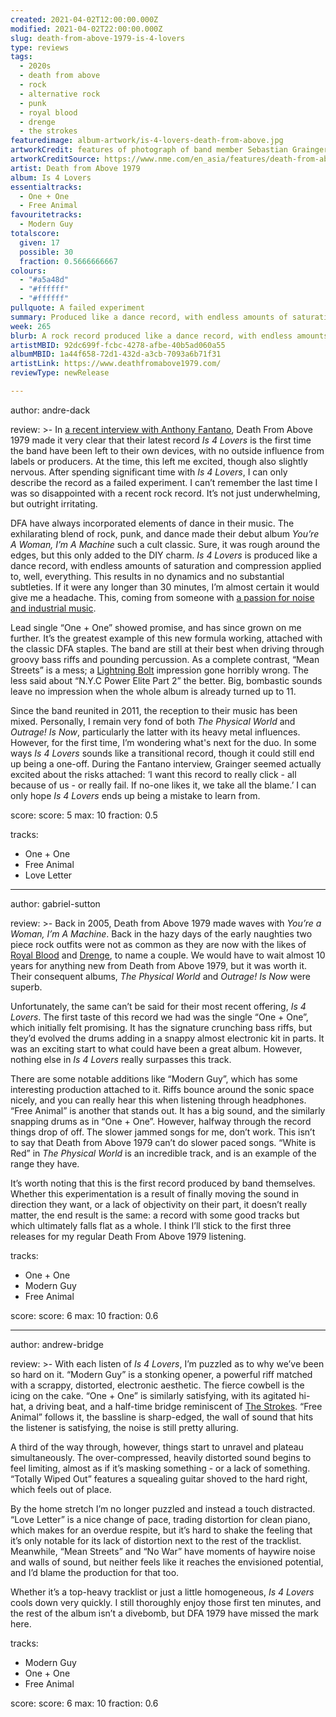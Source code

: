 ```yaml
---
created: 2021-04-02T12:00:00.000Z
modified: 2021-04-02T22:00:00.000Z
slug: death-from-above-1979-is-4-lovers
type: reviews
tags:
  - 2020s
  - death from above
  - rock
  - alternative rock
  - punk
  - royal blood
  - drenge
  - the strokes
featuredimage: album-artwork/is-4-lovers-death-from-above.jpg
artworkCredit: features of photograph of band member Sebastian Grainger’s great uncle and aunt. The former passed away in 2011, and the latter while the album was being recorded. When Grainger went to Chicago to get their affairs in order he came across their old love letters and photos, one of which he thought was ideal for the cover. ‘To me, it’s a perfect metaphor for real love, which is complicated and askew.’
artworkCreditSource: https://www.nme.com/en_asia/features/death-from-above-1979-is-4-lovers-the-beatles-2906591
artist: Death from Above 1979
album: Is 4 Lovers
essentialtracks:
  - One + One
  - Free Animal
favouritetracks:
  - Modern Guy
totalscore:
  given: 17
  possible: 30
  fraction: 0.5666666667
colours:
  - "#a5a48d"
  - "#ffffff"
  - "#ffffff"
pullquote: A failed experiment
summary: Produced like a dance record, with endless amounts of saturation and compression applied to, well, everything. This results in no dynamics and no substantial subtleties. If it were any longer than 30 minutes, I’m almost certain it would give me a headache.
week: 265
blurb: A rock record produced like a dance record, with endless amounts of saturation and compression applied to, well, everything. This is a failed experiment.
artistMBID: 92dc699f-fcbc-4278-afbe-40b5ad060a55
albumMBID: 1a44f658-72d1-432d-a3cb-7093a6b71f31
artistLink: https://www.deathfromabove1979.com/
reviewType: newRelease

---
```


author: andre-dack

review: >-
  In [a recent interview with Anthony Fantano](https://www.youtube.com/watch?v=obJot9a3EHI), Death From Above 1979 made it very clear that their latest record _Is 4 Lovers_ is the first time the band have been left to their own devices, with no outside influence from labels or producers. At the time, this left me excited, though also slightly nervous. After spending significant time with _Is 4 Lovers_, I can only describe the record as a failed experiment. I can’t remember the last time I was so disappointed with a recent rock record. It’s not just underwhelming, but outright irritating.

  DFA have always incorporated elements of dance in their music. The exhilarating blend of rock, punk, and dance made their debut album _You’re A Woman, I’m A Machine_ such a cult classic. Sure, it was rough around the edges, but this only added to the DIY charm. _Is 4 Lovers_ is produced like a dance record, with endless amounts of saturation and compression applied to, well, everything. This results in no dynamics and no substantial subtleties. If it were any longer than 30 minutes, I’m almost certain it would give me a headache. This, coming from someone with [a passion for noise and industrial music](/articles/ranking-nine-inch-nails-studio-albums/).

  Lead single “One + One” showed promise, and has since grown on me further. It’s the greatest example of this new formula working, attached with the classic DFA staples. The band are still at their best when driving through groovy bass riffs and pounding percussion. As a complete contrast, “Mean Streets” is a mess; a [Lightning Bolt](/reviews/lightning-bolt-sonic-citadel) impression gone horribly wrong. The less said about “N.Y.C Power Elite Part 2” the better. Big, bombastic sounds leave no impression when the whole album is already turned up to 11.

  Since the band reunited in 2011, the reception to their music has been mixed. Personally, I remain very fond of both _The Physical World_ and _Outrage! Is Now_, particularly the latter with its heavy metal influences. However, for the first time, I’m wondering what's next for the duo. In some ways _Is 4 Lovers_ sounds like a transitional record, though it could still end up being a one-off. During the Fantano interview, Grainger seemed actually excited about the risks attached: ‘I want this record to really click - all because of us - or really fail. If no-one likes it, we take all the blame.’ I can only hope _Is 4 Lovers_ ends up being a mistake to learn from.

score:
  score: 5
  max: 10
  fraction: 0.5

tracks:
  - One + One
  - Free Animal
  - Love Letter

---

author: gabriel-sutton

review: >-
  Back in 2005, Death from Above 1979 made waves with _You’re a Woman, I’m A Machine_. Back in the hazy days of the early naughties two piece rock outfits were not as common as they are now with the likes of [Royal Blood](/reviews/royal-blood-how-did-we-get-so-dark/) and [Drenge](/reviews/drenge-strange-creatures/), to name a couple. We would have to wait almost 10 years for anything new from Death from Above 1979, but it was worth it. Their consequent albums, _The Physical World_ and _Outrage! Is Now_ were superb.

  Unfortunately, the same can’t be said for their most recent offering, _Is 4 Lovers_. The first taste of this record we had was the single “One + One”, which initially felt promising. It has the signature crunching bass riffs, but they’d evolved the drums adding in a snappy almost electronic kit in parts. It was an exciting start to what could have been a great album. However, nothing else in _Is 4 Lovers_ really surpasses this track.

  There are some notable additions like “Modern Guy”, which has some interesting production attached to it. Riffs bounce around the sonic space nicely, and you can really hear this when listening through headphones. “Free Animal” is another that stands out. It has a big sound, and the similarly snapping drums as in “One + One”. However, halfway through the record things drop of off. The slower jammed songs for me, don’t work. This isn’t to say that Death from Above 1979 can’t do slower paced songs. “White is Red” in _The Physical World_ is an incredible track, and is an example of the range they have.

  It’s worth noting that this is the first record produced by band themselves. Whether this experimentation is a result of finally moving the sound in direction they want, or a lack of objectivity on their part, it doesn’t really matter, the end result is the same: a record with some good tracks but which ultimately falls flat as a whole. I think I’ll stick to the first three releases for my regular Death From Above 1979 listening.

tracks:
  - One + One
  - Modern Guy
  - Free Animal

score:
  score: 6
  max: 10
  fraction: 0.6

---

author: andrew-bridge

review: >-
  With each listen of _Is 4 Lovers_, I’m puzzled as to why we’ve been so hard on it. “Modern Guy” is a stonking opener, a powerful riff matched with a scrappy, distorted, electronic aesthetic. The fierce cowbell is the icing on the cake. “One + One” is similarly satisfying, with its agitated hi-hat, a driving beat, and a half-time bridge reminiscent of [The Strokes](/reviews/the-strokes-first-impressions-of-earth/). “Free Animal” follows it, the bassline is sharp-edged, the wall of sound that hits the listener is satisfying, the noise is still pretty alluring.

  A third of the way through, however, things start to unravel and plateau simultaneously. The over-compressed, heavily distorted sound begins to feel limiting, almost as if it’s masking something - or a lack of something. “Totally Wiped Out” features a squealing guitar shoved to the hard right, which feels out of place.

  By the home stretch I’m no longer puzzled and instead a touch distracted. “Love Letter” is a nice change of pace, trading distortion for clean piano, which makes for an overdue respite, but it’s hard to shake the feeling that it’s only notable for its lack of distortion next to the rest of the tracklist. Meanwhile, “Mean Streets” and “No War” have moments of haywire noise and walls of sound, but neither feels like it reaches the envisioned potential, and I’d blame the production for that too.

  Whether it’s a top-heavy tracklist or just a little homogeneous, _Is 4 Lovers_ cools down very quickly. I still thoroughly enjoy those first ten minutes, and the rest of the album isn’t a divebomb, but DFA 1979 have missed the mark here.

tracks:
  - Modern Guy
  - One + One
  - Free Animal

score:
  score: 6
  max: 10
  fraction: 0.6
